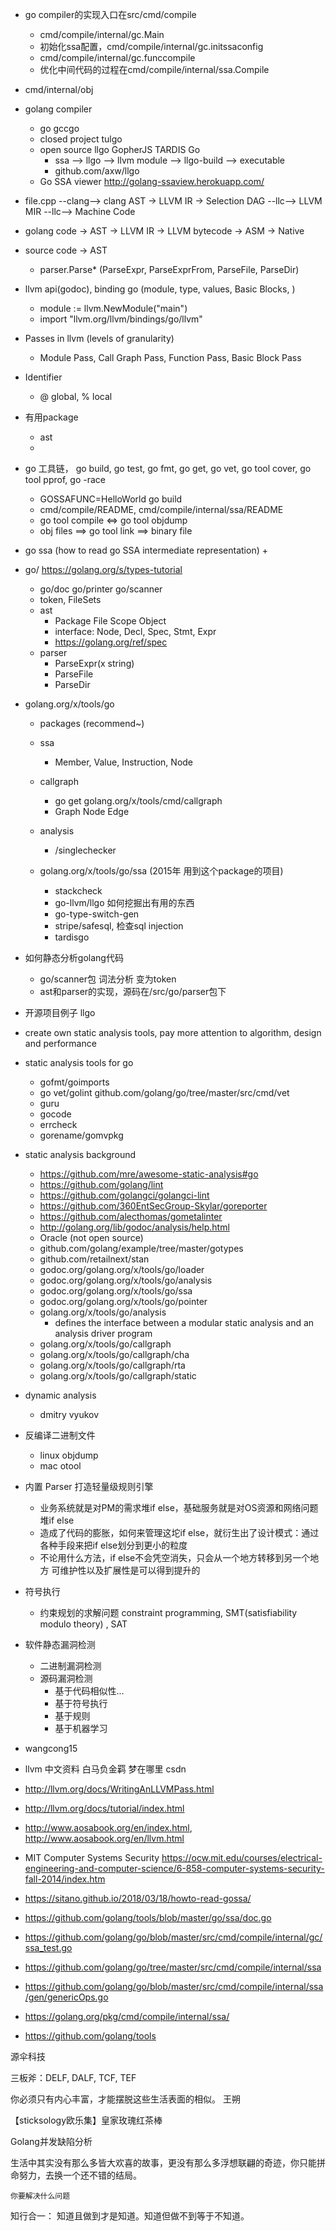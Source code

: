 + go compiler的实现入口在src/cmd/compile
    + cmd/compile/internal/gc.Main
    + 初始化ssa配置，cmd/compile/internal/gc.initssaconfig
    + cmd/compile/internal/gc.funccompile
    + 优化中间代码的过程在cmd/compile/internal/ssa.Compile
+ cmd/internal/obj
+ golang compiler
    + go gccgo
    + closed project tulgo
    + open source llgo GopherJS TARDIS Go
        + ssa --> llgo --> llvm module --> llgo-build --> executable 
        + github.com/axw/llgo
    + Go SSA viewer  http://golang-ssaview.herokuapp.com/

+ file.cpp --clang--> clang AST -> LLVM IR -> Selection DAG --llc--> LLVM MIR --llc--> Machine Code
+ golang code -> AST -> LLVM IR -> LLVM bytecode -> ASM -> Native
+ source code -> AST
    + parser.Parse* (ParseExpr, ParseExprFrom, ParseFile, ParseDir)
+ llvm api(godoc), binding go (module, type, values, Basic Blocks, )
  + module := llvm.NewModule("main")
  + import "llvm.org/llvm/bindings/go/llvm"

+ Passes in llvm (levels of granularity)
  + Module Pass, Call Graph Pass, Function Pass, Basic Block Pass
+ Identifier
  + @ global, % local

+ 有用package
  + ast
  + 
+ go 工具链， go build, go test, go fmt, go get, go vet, go tool cover, go tool pprof, go -race
    + GOSSAFUNC=HelloWorld go build
    + cmd/compile/README, cmd/compile/internal/ssa/README
    + go tool compile <=> go tool objdump 
    + obj files ==> go tool link ==> binary file
+ go ssa (how to read go SSA intermediate representation)
    + 
+ go/ https://golang.org/s/types-tutorial
    + go/doc go/printer go/scanner
    + token,  FileSets
    + ast
        + Package File Scope Object
        + interface: Node, Decl, Spec, Stmt, Expr
        + https://golang.org/ref/spec
    + parser
        + ParseExpr(x string)
        + ParseFile
        + ParseDir
    
+ golang.org/x/tools/go
    + packages (recommend~)

    + ssa
        + Member, Value, Instruction, Node
    + callgraph
        + go get golang.org/x/tools/cmd/callgraph
        + Graph Node Edge
    + analysis
        + /singlechecker

  + golang.org/x/tools/go/ssa (2015年 用到这个package的项目)
    + stackcheck
    + go-llvm/llgo 如何挖掘出有用的东西
    + go-type-switch-gen
    + stripe/safesql, 检查sql injection
    + tardisgo

+ 如何静态分析golang代码
    + go/scanner包 词法分析 变为token
    + ast和parser的实现，源码在<go sdk>/src/go/parser包下

+ 开源项目例子 llgo

+ create own static analysis tools, pay more attention to algorithm, design and performance
+ static analysis tools for go
    + gofmt/goimports
    + go vet/golint github.com/golang/go/tree/master/src/cmd/vet
    + guru
    + gocode
    + errcheck
    + gorename/gomvpkg
+ static analysis background
    + https://github.com/mre/awesome-static-analysis#go
    + https://github.com/golang/lint
    + https://github.com/golangci/golangci-lint
    + https://github.com/360EntSecGroup-Skylar/goreporter
    + https://github.com/alecthomas/gometalinter
    + http://golang.org/lib/godoc/analysis/help.html
    + Oracle (not open source) 
    + github.com/golang/example/tree/master/gotypes
    + github.com/retailnext/stan
    + godoc.org/golang.org/x/tools/go/loader
    + godoc.org/golang.org/x/tools/go/analysis
    + godoc.org/golang.org/x/tools/go/ssa
    + godoc.org/golang.org/x/tools/go/pointer
    + golang.org/x/tools/go/analysis
        + defines the interface between a modular static analysis and an analysis driver program
    + golang.org/x/tools/go/callgraph
    + golang.org/x/tools/go/callgraph/cha
    + golang.org/x/tools/go/callgraph/rta
    + golang.org/x/tools/go/callgraph/static
+ dynamic analysis 
    + dmitry vyukov

+ 反编译二进制文件
    + linux objdump
    + mac otool


+ 内置 Parser 打造轻量级规则引擎
    + 业务系统就是对PM的需求堆if else，基础服务就是对OS资源和网络问题堆if else
    + 造成了代码的膨胀，如何来管理这坨if else，就衍生出了设计模式：通过各种手段来把if else划分到更小的粒度
    + 不论用什么方法，if else不会凭空消失，只会从一个地方转移到另一个地方 可维护性以及扩展性是可以得到提升的


+ 符号执行
    + 约束规划的求解问题 constraint programming, SMT(satisfiability modulo theory) ,  SAT


+ 软件静态漏洞检测
    + 二进制漏洞检测
    + 源码漏洞检测
        + 基于代码相似性...
        + 基于符号执行
        + 基于规则
        + 基于机器学习

+ wangcong15

+ llvm 中文资料  白马负金羁 梦在哪里 csdn
+ http://llvm.org/docs/WritingAnLLVMPass.html
+ http://llvm.org/docs/tutorial/index.html
+ http://www.aosabook.org/en/index.html, http://www.aosabook.org/en/llvm.html
+ MIT Computer Systems Security
https://ocw.mit.edu/courses/electrical-engineering-and-computer-science/6-858-computer-systems-security-fall-2014/index.htm


+ https://sitano.github.io/2018/03/18/howto-read-gossa/
+ https://github.com/golang/tools/blob/master/go/ssa/doc.go
+ https://github.com/golang/go/blob/master/src/cmd/compile/internal/gc/ssa_test.go
+ https://github.com/golang/go/tree/master/src/cmd/compile/internal/ssa
+ https://github.com/golang/go/blob/master/src/cmd/compile/internal/ssa/gen/genericOps.go
+ https://golang.org/pkg/cmd/compile/internal/ssa/
+ https://github.com/golang/tools

源伞科技

三板斧：DELF, DALF, TCF, TEF

你必须只有内心丰富，才能摆脱这些生活表面的相似。 王朔 

【sticksology欧乐集】皇家玫瑰红茶棒

Golang并发缺陷分析

生活中其实没有那么多皆大欢喜的故事，更没有那么多浮想联翩的奇迹，你只能拼命努力，去换一个还不错的结局。

	你要解决什么问题

知行合一： 知道且做到才是知道。知道但做不到等于不知道。
